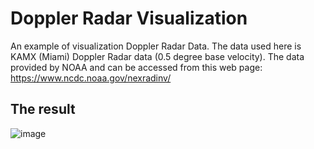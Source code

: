 # Doppler Radar Visualization
An example of visualization Doppler Radar Data. The data used here is KAMX (Miami) Doppler Radar data (0.5 degree base velocity). The data provided by NOAA and can be accessed from this web page: https://www.ncdc.noaa.gov/nexradinv/

## The result
![image](https://user-images.githubusercontent.com/15853855/129654758-df331ef0-bd9f-44d9-8aa1-bfac4534258a.png)

